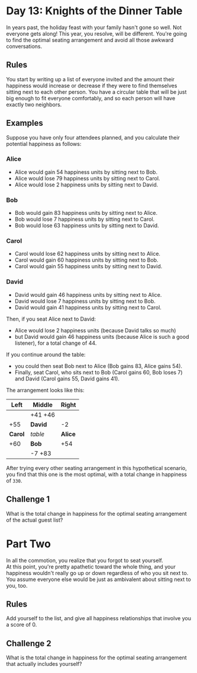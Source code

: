 # Day 13: Knights of the Dinner Table

In years past, the holiday feast with your family hasn't gone so well. Not everyone gets along! This year, you resolve, will be different. You're going to find the optimal seating arrangement and avoid all those awkward conversations.


## Rules

You start by writing up a list of everyone invited and the amount their happiness would increase or decrease if they were to find themselves sitting next to each other person. 
You have a circular table that will be just big enough to fit everyone comfortably, and so each person will have exactly two neighbors.

## Examples

Suppose you have only four attendees planned, and you calculate their potential happiness as follows:

### Alice

* Alice would gain 54 happiness units by sitting next to Bob.
* Alice would lose 79 happiness units by sitting next to Carol.
* Alice would lose 2 happiness units by sitting next to David.

### Bob

* Bob would gain 83 happiness units by sitting next to Alice.
* Bob would lose 7 happiness units by sitting next to Carol.
* Bob would lose 63 happiness units by sitting next to David.

### Carol

* Carol would lose 62 happiness units by sitting next to Alice.
* Carol would gain 60 happiness units by sitting next to Bob.
* Carol would gain 55 happiness units by sitting next to David.

### David

* David would gain 46 happiness units by sitting next to Alice.
* David would lose 7 happiness units by sitting next to Bob.
* David would gain 41 happiness units by sitting next to Carol.

Then, if you seat Alice next to David:

* Alice would lose 2 happiness units (because David talks so much)
* but David would gain 46 happiness units (because Alice is such a good listener), for a total change of 44.

If you continue around the table: 

* you could then seat Bob next to Alice (Bob gains 83, Alice gains 54). 
* Finally, seat Carol, who sits next to Bob (Carol gains 60, Bob loses 7) and David (Carol gains 55, David gains 41). 

The arrangement looks like this:

|  Left   |  Middle   | Right     |
|---------|-----------|-----------|
|         | +41 +46   |           |
|  +55    | **David** |    -2     |
|**Carol**| *table*   |**Alice**  |
|  +60    | **Bob**   |  +54      |
|         | -7  +83   |           |

After trying every other seating arrangement in this hypothetical scenario, you find that this one is the most optimal, with a total change in happiness of `330`.

## Challenge 1

What is the total change in happiness for the optimal seating arrangement of the actual guest list?

# Part Two

In all the commotion, you realize that you forgot to seat yourself.  
At this point, you're pretty apathetic toward the whole thing, and your happiness wouldn't really go up or down regardless of who you sit next to.  
You assume everyone else would be just as ambivalent about sitting next to you, too.  

## Rules

Add yourself to the list, and give all happiness relationships that involve you a score of 0.

## Challenge 2

What is the total change in happiness for the optimal seating arrangement that actually includes yourself?